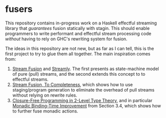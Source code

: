 # fusers

This repository contains in-progress work on a Haskell effectful streaming library that *guarantees* fusion
statically with stagin. This should enable programmers to write performant and effectful stream processing code *without* having to rely on GHC's rewriting system for fusion.

The ideas in this repository are not new, but as far as I can tell, this is the first project to try to glue them all together. The main inspiration comes from:

1. [Stream Fusion](https://www.cs.tufts.edu/~nr/cs257/archive/duncan-coutts/stream-fusion.pdf) and [Streamly](https://hackage.haskell.org/package/streamly-core). The first presents as state-machine model of pure (pull) streams, and the second extends this concept to to effectful streams.
2. [Stream Fusion, To Completeness](https://arxiv.org/abs/1612.06668), which shows how to use staging/program generation to eliminate the overhead of pull streams without relying on rewrite rules.
3. [Closure-Free Programming in 2-Level Type Theory](https://andraskovacs.github.io/pdfs/2ltt_icfp24.pdf), and in particular [Monadic Binding-Time Improvement](https://github.com/AndrasKovacs/staged/blob/main/icfp24paper/supplement/haskell-cftt/CFTT/Improve.hs) from Section 3.4, which shows how to further fuse monadic actions.
